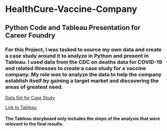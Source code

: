 # HealthCure-Vaccine-Company

## Python Code and Tableau Presentation for Career Foundry

### For this Project, I was tasked to source my own data and create a case study around it to analyze in Python and present in Tableau. I used data from the CDC on deaths data for COVID-19 and related illnesses to create a case study for a vaccine company. My role was to analyze the data to help the company establish itself by gaining a target market and discovering the areas of greatest need. 


[Data Set for Case Study](https://catalog.data.gov/dataset/provisional-covid-19-death-counts-by-sex-age-and-state)

[Link to Tableau](https://public.tableau.com/views/HealthCureStoryboard/Story1?:language=en-US&publish=yes&:display_count=n&:origin=viz_share_link)
#### The Tableau storyboard only includes the steps of the analysis that were relevant to the final results.

